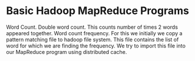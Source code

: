 # Basic Hadoop MapReduce Programs

Word Count.
Double word count. This counts number of times 2 words appeared together.
Word count frequency. For this we initially we copy a pattern matching file to hadoop file system. This file contains the list of word for which we are finding the frequency. We try to import this file into our MapReduce program using distributed cache. 
